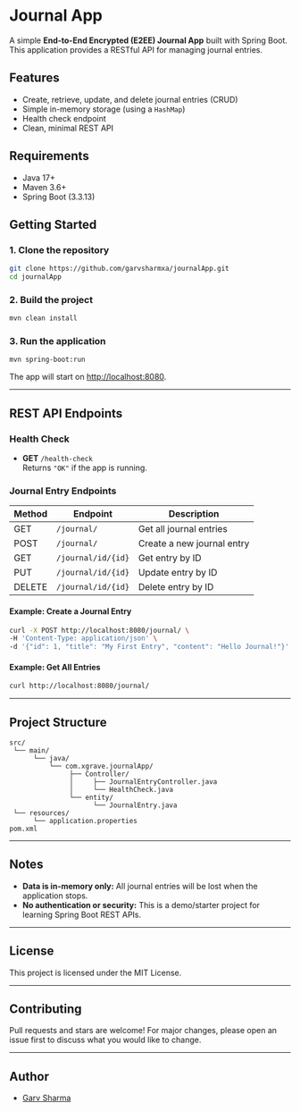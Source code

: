 # Journal App

A simple **End-to-End Encrypted (E2EE) Journal App** built with Spring Boot. This application provides a RESTful API for managing journal entries.

## Features

- Create, retrieve, update, and delete journal entries (CRUD)
- Simple in-memory storage (using a `HashMap`)
- Health check endpoint
- Clean, minimal REST API

## Requirements

- Java 17+
- Maven 3.6+
- Spring Boot (3.3.13)

## Getting Started

### 1. Clone the repository

```bash
git clone https://github.com/garvsharmxa/journalApp.git
cd journalApp
```

### 2. Build the project

```bash
mvn clean install
```

### 3. Run the application

```bash
mvn spring-boot:run
```

The app will start on [http://localhost:8080](http://localhost:8080).

---

## REST API Endpoints

### Health Check

- **GET** `/health-check`  
  Returns `"OK"` if the app is running.

### Journal Entry Endpoints

| Method | Endpoint                  | Description                     |
|--------|--------------------------|---------------------------------|
| GET    | `/journal/`              | Get all journal entries         |
| POST   | `/journal/`              | Create a new journal entry      |
| GET    | `/journal/id/{id}`       | Get entry by ID                 |
| PUT    | `/journal/id/{id}`       | Update entry by ID              |
| DELETE | `/journal/id/{id}`       | Delete entry by ID              |

#### Example: Create a Journal Entry

```bash
curl -X POST http://localhost:8080/journal/ \
-H 'Content-Type: application/json' \
-d '{"id": 1, "title": "My First Entry", "content": "Hello Journal!"}'
```

#### Example: Get All Entries

```bash
curl http://localhost:8080/journal/
```

---

## Project Structure

```
src/
 └── main/
      └── java/
          └── com.xgrave.journalApp/
               ├── Controller/
               │     ├── JournalEntryController.java
               │     └── HealthCheck.java
               └── entity/
                     └── JournalEntry.java
 └── resources/
      └── application.properties
pom.xml
```

---

## Notes

- **Data is in-memory only:** All journal entries will be lost when the application stops.
- **No authentication or security:** This is a demo/starter project for learning Spring Boot REST APIs.

---

## License

This project is licensed under the MIT License.

---

## Contributing

Pull requests and stars are welcome! For major changes, please open an issue first to discuss what you would like to change.

---

## Author

- [Garv Sharma](https://github.com/garvsharmxa)
